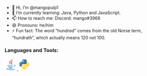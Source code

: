 - 👋 Hi, I’m @mangopulp1
- 🌱 I’m currently learning: Java, Python and JavaScript.
- 📫 How to reach me: Discord: mango#3966
- 😄 Pronouns: he/him
- ⚡ Fun fact: The word “hundred” comes from the old Norse term, “hundrath”, which actually means 120 not 100.


<h3 align="left">Languages and Tools:</h3>
<p align="left"> <a href="https://www.java.com" target="_blank"> <img src="https://raw.githubusercontent.com/devicons/devicon/master/icons/java/java-original.svg" alt="java" width="40" height="40"/> </a>  <a href="https://www.python.org" target="_blank"> <img src="https://raw.githubusercontent.com/devicons/devicon/master/icons/python/python-original.svg" alt="python" width="40" height="40"/> </a> </p>
